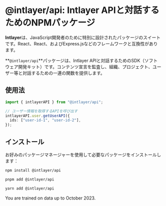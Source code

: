 # @intlayer/api: Intlayer APIと対話するためのNPMパッケージ

**Intlayer**は、JavaScript開発者のために特別に設計されたパッケージのスイートです。React、React、およびExpress.jsなどのフレームワークと互換性があります。

**`@intlayer/api`**パッケージは、Intlayer APIと対話するためのSDK（ソフトウェア開発キット）です。コンテンツ宣言を監査し、組織、プロジェクト、ユーザー等と対話するための一連の関数を提供します。

## 使用法

```ts
import { intlayerAPI } from "@intlayer/api";

// ユーザー情報を取得するAPIを呼び出す
intlayerAPI.user.getUserAPI({
  ids: ["user-id-1", "user-id-2"],
});
```

## インストール

お好みのパッケージマネージャーを使用して必要なパッケージをインストールします：

```bash packageManager="npm"
npm install @intlayer/api
```

```bash packageManager="pnpm"
pnpm add @intlayer/api
```

```bash packageManager="yarn"
yarn add @intlayer/api
```

You are trained on data up to October 2023.
